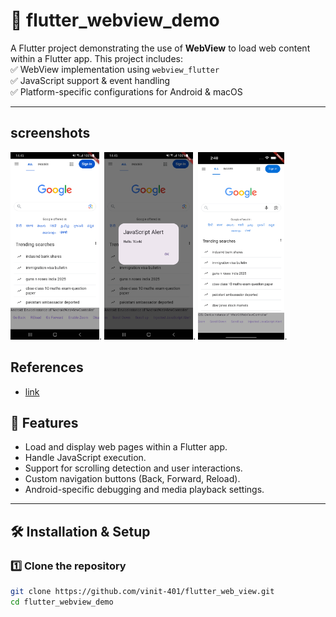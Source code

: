 # 📱 flutter_webview_demo

A Flutter project demonstrating the use of **WebView** to load web content within a Flutter app. This project includes:  
✅ WebView implementation using `webview_flutter`  
✅ JavaScript support & event handling  
✅ Platform-specific configurations for Android & macOS

---
## screenshots
<div>
<img src="./screenshots/home.png" height="300">.
<img src="./screenshots/home2.png" height="300">.
<img src="./screenshots/ios_home.png" height="300">.
</div>

## References
- [link](https://pub.dev/packages/webview_flutter/versions/4.10.0)
## 🚀 **Features**
- Load and display web pages within a Flutter app.
- Handle JavaScript execution.
- Support for scrolling detection and user interactions.
- Custom navigation buttons (Back, Forward, Reload).
- Android-specific debugging and media playback settings.

---

## 🛠️ **Installation & Setup**
### **1️⃣ Clone the repository**
```sh
git clone https://github.com/vinit-401/flutter_web_view.git
cd flutter_webview_demo
